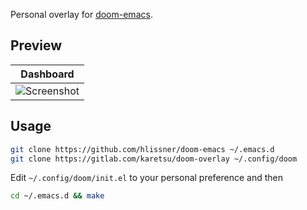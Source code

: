 Personal overlay for [doom-emacs](https://github.com/hlissner/doom-emacs).

## Preview

| Dashboard |
|---|
| ![Screenshot](https://i.imgur.com/OsyVGDY.png) |


## Usage

``` sh
git clone https://github.com/hlissner/doom-emacs ~/.emacs.d
git clone https://gitlab.com/karetsu/doom-overlay ~/.config/doom
```

Edit `~/.config/doom/init.el` to your personal preference and then

```sh
cd ~/.emacs.d && make
```
